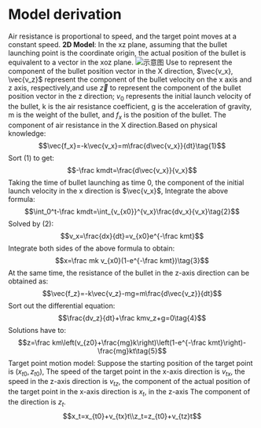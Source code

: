 # Model derivation
Air resistance is proportional to speed, and the target point moves at a constant speed.
**2D Model**: In the xz plane, assuming that the bullet launching point is the coordinate origin, the actual position of the bullet is equivalent to a vector in the xoz plane.
![示意图](https://s1.ax1x.com/2020/10/23/BEarLj.png)
Use to represent the component of the bullet position vector in the X direction, $\vec{v_x}, \vec{v_z}$ represent the component of the bullet velocity on the x axis and z axis, respectively,and use $\vec{z}$ to represent the component of the bullet position vector in the z direction; $v_0$ represents the initial launch velocity of the bullet, k is the air resistance coefficient, g is the acceleration of gravity, m is the weight of the bullet, and $f_x$ is the position of the bullet. The component of air resistance in the X direction.Based on physical knowledge:
$$\vec{f_x}=-k\vec{v_x}=m\frac{d\vec{v_x}}{dt}\tag{1}$$
Sort (1) to get:
$$-\frac kmdt=\frac{d\vec{v_x}}{v_x}$$
Taking the time of bullet launching as time 0, the component of the initial launch velocity in the x direction is $\vec{v_x}$, Integrate the above formula:
$$\int_0^t-\frac kmdt=\int_{v_{x0}}^{v_x}\frac{dv_x}{v_x}\tag{2}$$
Solved by (2): $$v_x=\frac{dx}{dt}=v_{x0}e^{-\frac kmt}$$ Integrate both sides of the above formula to obtain:
$$x=\frac mk v_{x0}(1-e^{-\frac kmt})\tag{3}$$
At the same time, the resistance of the bullet in the z-axis direction can be obtained as:
$$\vec{f_z}=-k\vec{v_z}-mg=m\frac{d\vec{v_z}}{dt}$$
Sort out the differential equation:
$$\frac{dv_z}{dt}+\frac kmv_z+g=0\tag{4}$$
Solutions have to:
$$z=\frac km\left(v_{z0}+\frac{mg}k\right)\left(1-e^{-\frac kmt}\right)-\frac{mg}kt\tag{5}$$
Target point motion model: Suppose the starting position of the target point is $\left(x_{t0}, z_{t0}\right)$, The speed of the target point in the x-axis direction is $v_{tx}$, the speed in the z-axis direction is $v_{tz}$, the component of the actual position of the target point in the x-axis direction is $x_t$, in the z-axis The component of the direction is $z_t$.
$$x_t=x_{t0}+v_{tx}t\\z_t=z_{t0}+v_{tz}t$$ 